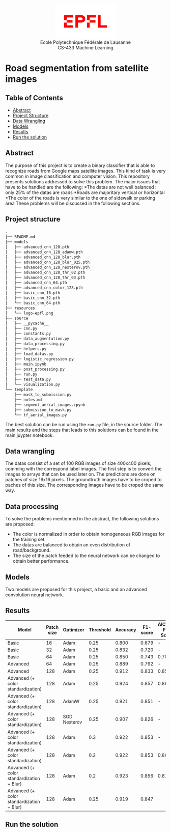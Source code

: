 <div align="center">
<img src="./resources/logo-epfl.png" alt="Example Image" width="192" height="108">
</div>

<div align="center">
Ecole Polytechnique Fédérale de Lausanne
</div> 
<div align="center">
CS-433 Machine Learning
</div> 

# Road segmentation from satellite images

## Table of Contents

- [Abstract](#abstract)
- [Project Structure](#project-structure)
- [Data Wrangling](#data-wrangling)
- [Models](#models)
- [Results](#results)
- [Run the solution](#run-the-solution)

## Abstract 
The purpose of this project is to create a binary classifier that is able to recognize roads from Google maps satellite images. This kind of task is very common in image classification and computer vision. This repository presents solutions addressed to solve this problem. The major issues that have to be handled are the following:
*The datas are not well balanced : only 25% of the datas are roads
*Roads are majoritary vertical or horizontal
*The color of the roads is very similar to the one of sidewalk or parking area
These problems will be discussed in the following sections.

## Project structure
```
.
├── README.md
├── models
│   ├── advanced_cnn_128.pth
│   ├── advanced_cnn_128_adamw.pth
│   ├── advanced_cnn_128_blur.pth
│   ├── advanced_cnn_128_blur_025.pth
│   ├── advanced_cnn_128_nesterov.pth
│   ├── advanced_cnn_128_thr_02.pth
│   ├── advanced_cnn_128_thr_03.pth
│   ├── advanced_cnn_64.pth
│   ├── advanced_cnn_color_128.pth
│   ├── basic_cnn_16.pth
│   ├── basic_cnn_32.pth
│   └── basic_cnn_64.pth
├── resources
│   └── logo-epfl.png
├── source
│   ├── __pycache__
│   ├── cnn.py
│   ├── constants.py
│   ├── data_augmentation.py
│   ├── data_processing.py
│   ├── helpers.py
│   ├── load_datas.py
│   ├── logistic_regression.py
│   ├── main.ipynb
│   ├── post_processing.py
│   ├── run.py
│   ├── test_data.py
│   └── visualization.py
└── template
    ├── mask_to_submission.py
    ├── notes.md
    ├── segment_aerial_images.ipynb
    ├── submission_to_mask.py
    └── tf_aerial_images.py
```


The best solution can be run using the `run.py` file, in the source folder. The main results and the steps that leads to this solutions can be found in the main juypter notebook.

## Data wrangling
The datas consist of a set of 100 RGB images of size 400x400 pixels, comming with the correspond label images. The first step is to convert the images to arrays that can be used later on. The predictions are done on patches of size 16x16 pixels. The groundtruth images have to be croped to paches of this size. The corresponding images have to be croped the same way. 

## Data processing

To solve the problems mentionned in the abstract, the following solutions are proposed:</p>
* The color is normalized in order to obtain homogeneous RGB images for the training set.
* The datas are balanced to obtain an even distribution of road/background.
* The size of the patch feeded to the neural network can be changed to obtain better performance.

## Models
Two models are proposed for this project, a basic and an advanced convolution neural network.
## Results

| Model                              | Patch size | Optimizer    | Threshold | Accuracy | F1-score | AICrowd F1-Score | AICrowd accuracy |
|------------------------------------|------------|--------------|-----------|----------|----------|------------------|------------------|
| Basic                              | 16         | Adam         | 0.25      | 0.800    | 0.679    | -                | -                |
| Basic                              | 32         | Adam         | 0.25      | 0.832    | 0.720    | -                | -                |
| Basic                              | 64         | Adam         | 0.25      | 0.850    | 0.743    | 0.783            | 0.876            |
| Advanced                           | 64         | Adam         | 0.25      | 0.889    | 0.792    | -                | -                |
| Advanced                           | 128        | Adam         | 0.25      | 0.912    | 0.833    | 0.857            | 0.923            |    
| Advanced (+ color standardization) | 128        | Adam         | 0.25      | 0.924    | 0.857    | 0.860            | 0.926            |
| Advanced (+ color standardization) | 128        | AdamW        | 0.25      | 0.921    | 0.851    | -                | -                |
| Advanced (+ color standardization) | 128        | SGD Nesterov | 0.25      | 0.907    | 0.826    | -                | -                |
| Advanced (+ color standardization) | 128        | Adam         | 0.3       | 0.922    | 0.853    | -                | -                |
| Advanced (+ color standardization) | 128        | Adam         | 0.2       | 0.922    | 0.853    | 0.866            | 0.928            |
| Advanced (+ color standardization + Blur) | 128        | Adam        |0.2        | 0.923    | 0.856      | 0.870 	|  	0.930 |
| Advanced (+ color standardization + Blur) | 128        | Adam        |0.25        | 0.919    | 0.847      |

## Run the solution

